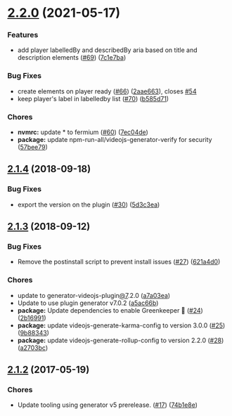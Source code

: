 <a name="2.2.0"></a>
# [2.2.0](https://github.com/brightcove/videojs-dock/compare/v2.1.4...v2.2.0) (2021-05-17)

### Features

* add player labelledBy and describedBy aria based on title and description elements ([#69](https://github.com/brightcove/videojs-dock/issues/69)) ([7c1e7ba](https://github.com/brightcove/videojs-dock/commit/7c1e7ba))

### Bug Fixes

* create elements on player ready ([#66](https://github.com/brightcove/videojs-dock/issues/66)) ([2aae663](https://github.com/brightcove/videojs-dock/commit/2aae663)), closes [#54](https://github.com/brightcove/videojs-dock/issues/54)
* keep player's label in labelledby list ([#70](https://github.com/brightcove/videojs-dock/issues/70)) ([b585d71](https://github.com/brightcove/videojs-dock/commit/b585d71))

### Chores

* **nvmrc:** update * to fermium ([#60](https://github.com/brightcove/videojs-dock/issues/60)) ([7ec04de](https://github.com/brightcove/videojs-dock/commit/7ec04de))
* **package:** update npm-run-all/videojs-generator-verify for security ([57bee79](https://github.com/brightcove/videojs-dock/commit/57bee79))

<a name="2.1.4"></a>
## [2.1.4](https://github.com/brightcove/videojs-dock/compare/v2.1.3...v2.1.4) (2018-09-18)

### Bug Fixes

* export the version on the plugin ([#30](https://github.com/brightcove/videojs-dock/issues/30)) ([5d3c3ea](https://github.com/brightcove/videojs-dock/commit/5d3c3ea))

<a name="2.1.3"></a>
## [2.1.3](https://github.com/brightcove/videojs-dock/compare/v2.1.2...v2.1.3) (2018-09-12)

### Bug Fixes

* Remove the postinstall script to prevent install issues ([#27](https://github.com/brightcove/videojs-dock/issues/27)) ([621a4d0](https://github.com/brightcove/videojs-dock/commit/621a4d0))

### Chores

* update to generator-videojs-plugin[@7](https://github.com/7).2.0 ([a7a03ea](https://github.com/brightcove/videojs-dock/commit/a7a03ea))
* Update to use plugin generator v7.0.2 ([a5ac66b](https://github.com/brightcove/videojs-dock/commit/a5ac66b))
* **package:** Update dependencies to enable Greenkeeper 🌴 ([#24](https://github.com/brightcove/videojs-dock/issues/24)) ([2b16991](https://github.com/brightcove/videojs-dock/commit/2b16991))
* **package:** update videojs-generate-karma-config to version 3.0.0 ([#25](https://github.com/brightcove/videojs-dock/issues/25)) ([9b88343](https://github.com/brightcove/videojs-dock/commit/9b88343))
* **package:** update videojs-generate-rollup-config to version 2.2.0 ([#28](https://github.com/brightcove/videojs-dock/issues/28)) ([a2703bc](https://github.com/brightcove/videojs-dock/commit/a2703bc))

<a name="2.1.2"></a>
## [2.1.2](https://github.com/brightcove/videojs-dock/compare/v2.1.1...v2.1.2) (2017-05-19)

### Chores

* Update tooling using generator v5 prerelease. ([#17](https://github.com/brightcove/videojs-dock/issues/17)) ([74b1e8e](https://github.com/brightcove/videojs-dock/commit/74b1e8e))

